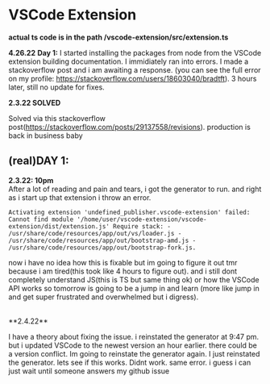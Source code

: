 # VSCode Extension

**actual ts code is in the path /vscode-extension/src/extension.ts**

**4.26.22**
**Day 1:**
I started installing the packages from node from the VSCode extension building documentation. I immidiately ran into errors. I made a stackoverflow post and i am awaiting a response. (you can see the full error on my profile: https://stackoverflow.com/users/18603040/bradtft). 3 hours later, still no update for fixes.

**2.3.22 SOLVED** <br />

Solved via this stackoverflow post(https://stackoverflow.com/posts/29137558/revisions). production is back in business baby



## (real)DAY 1:
**2.3.22: 10pm** <br />
After a lot of reading and pain and tears, i got the generator to run. and right as i start up that extension i throw an error. 

```
Activating extension 'undefined_publisher.vscode-extension' failed: Cannot find module '/home/user/vscode-extension/vscode-extension/dist/extension.js' Require stack: - /usr/share/code/resources/app/out/vs/loader.js - /usr/share/code/resources/app/out/bootstrap-amd.js - /usr/share/code/resources/app/out/bootstrap-fork.js.
```

now i have no idea how this is fixable but im going to figure it out tmr because i am tired(this took like 4 hours to figure out). and i still dont completely understand JS(this is TS but same thing ok) or how the VSCode API works so tomorrow is going to be a jump in and learn (more like jump in and get super frustrated and overwhelmed but i digress). 

<br />
**2.4.22** <br />

I have a theory about fixing the issue. i reinstated the generator at 9:47 pm. but i updated VSCode to the newest version an hour earlier. there could be a version conflict. Im going to reinstate the generator again. I just reinstated the generator. lets see if this works. Didnt work. same error. i guess i can just wait until someone answers my github issue
